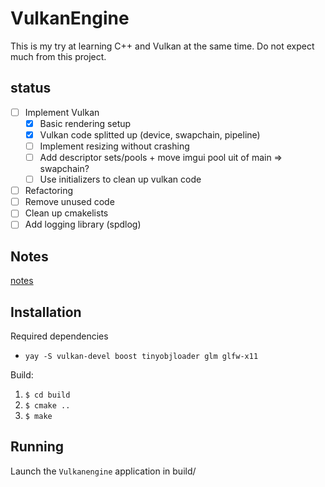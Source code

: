 # VulkanEngine

This is my try at learning C++ and Vulkan at the same time. Do not expect much from this project.

## status
- [ ] Implement Vulkan
  - [x] Basic rendering setup
  - [x] Vulkan code splitted up (device, swapchain, pipeline)
  - [ ] Implement resizing without crashing  
  - [ ] Add descriptor sets/pools + move imgui pool uit of main => swapchain?
  - [ ] Use initializers to clean up vulkan code
- [ ]  Refactoring
  - [ ] Remove unused code
  - [ ] Clean up cmakelists
- [ ] Add logging library (spdlog)

## Notes
[notes](./NOTES.md)

## Installation

Required dependencies
- `yay -S vulkan-devel boost tinyobjloader glm glfw-x11`

Build:
1. `$ cd build`
2. `$ cmake ..`
3. `$ make`

## Running

Launch the `Vulkanengine` application in build/
